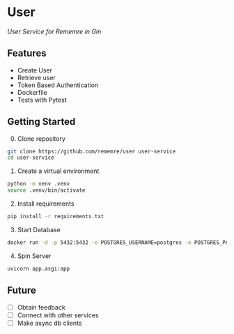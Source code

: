 # User

*User Service for Rememre in Gin*

## Features

* Create User
* Retrieve user
* Token Based Authentication
* Dockerfile
* Tests with Pytest

## Getting Started

0. Clone repository
 
```bash
git clone https://github.com/rememre/user user-service
cd user-service
```

1. Create a virtual environment

```bash
python -m venv .venv
source .venv/bin/activate
```

2. Install requirements

```bash
pip install -r requirements.txt
```

3. Start Database

```bash
docker run -d -p 5432:5432 -e POSTGRES_USERNAME=postgres -e POSTGRES_PASSWORD=password --name my-awesome-db postgres
```

4. Spin Server

```bash
uvicorn app.asgi:app
```

## Future

- [ ] Obtain feedback
- [ ] Connect with other services
- [ ] Make async db clients
